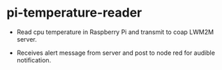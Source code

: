 # pi-temperature-reader

* Read cpu temperature in Raspberry Pi and transmit to coap LWM2M server.

* Receives alert message from server and post to node red for audible notification.
